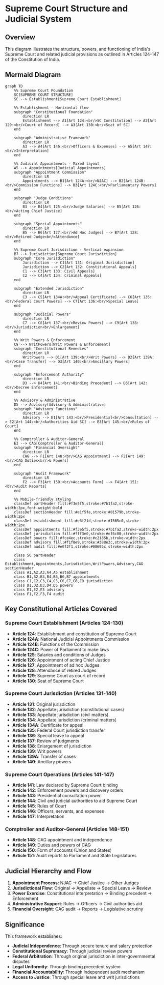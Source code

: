 # Supreme Court Structure and Judicial System

## Overview
This diagram illustrates the structure, powers, and functioning of India's Supreme Court and related judicial provisions as outlined in Articles 124-147 of the Constitution of India.

## Mermaid Diagram

```mermaid
graph TD
    %% Supreme Court Foundation
    SC[SUPREME COURT STRUCTURE]
    SC --> Establishment[Supreme Court Establishment]
    
    %% Establishment - Horizontal flow
    subgraph "Constitutional Foundation"
        direction LR
        Establishment --> A1[Art 124:<br/>SC Constitution] --> A2[Art 129:<br/>Court of Record] --> A3[Art 130:<br/>Seat of SC]
    end
    
    subgraph "Administrative Framework"
        direction LR
        A3 --> A4[Art 146:<br/>Officers & Expenses] --> A5[Art 147:<br/>Interpretation]
    end
    
    %% Judicial Appointments - Mixed layout
    A5 --> Appointments[Judicial Appointments]
    subgraph "Appointment Commission"
        direction LR
        Appointments --> B1[Art 124A:<br/>NJAC] --> B2[Art 124B:<br/>Commission Functions] --> B3[Art 124C:<br/>Parliamentary Powers]
    end
    
    subgraph "Judge Conditions"
        direction LR
        B3 --> B4[Art 125:<br/>Judge Salaries] --> B5[Art 126:<br/>Acting Chief Justice]
    end
    
    subgraph "Special Appointments"
        direction LR
        B5 --> B6[Art 127:<br/>Ad Hoc Judges] --> B7[Art 128:<br/>Retired Judge<br/>Attendance]
    end
    
    %% Supreme Court Jurisdiction - Vertical expansion
    B7 --> Jurisdiction[Supreme Court Jurisdiction]
    subgraph "Core Jurisdiction"
        Jurisdiction --> C1[Art 131: Original Jurisdiction]
        Jurisdiction --> C2[Art 132: Constitutional Appeals]
        C1 --> C3[Art 133: Civil Appeals]
        C2 --> C4[Art 134: Criminal Appeals]
    end
    
    subgraph "Extended Jurisdiction"
        direction LR
        C3 --> C5[Art 134A:<br/>Appeal Certificate] --> C6[Art 135:<br/>Federal Court Powers] --> C7[Art 136:<br/>Special Leave]
    end
    
    subgraph "Judicial Powers"
        direction LR
        C7 --> C8[Art 137:<br/>Review Powers] --> C9[Art 138:<br/>Jurisdiction<br/>Enlargement]
    end
    
    %% Writ Powers & Enforcement
    C9 --> WritPowers[Writ Powers & Enforcement]
    subgraph "Constitutional Remedies"
        direction LR
        WritPowers --> D1[Art 139:<br/>Writ Powers] --> D2[Art 139A:<br/>Case Transfer] --> D3[Art 140:<br/>Ancillary Powers]
    end
    
    subgraph "Enforcement Authority"
        direction LR
        D3 --> D4[Art 141:<br/>Binding Precedent] --> D5[Art 142:<br/>Decree Enforcement]
    end
    
    %% Advisory & Administrative
    D5 --> Advisory[Advisory & Administrative]
    subgraph "Advisory Functions"
        direction LR
        Advisory --> E1[Art 143:<br/>Presidential<br/>Consultation] --> E2[Art 144:<br/>Authorities Aid SC] --> E3[Art 145:<br/>Rules of Court]
    end
    
    %% Comptroller & Auditor-General
    E3 --> CAG[Comptroller & Auditor-General]
    subgraph "Financial Oversight"
        direction LR
        CAG --> F1[Art 148:<br/>CAG Appointment] --> F2[Art 149:<br/>CAG Duties<br/>& Powers]
    end
    
    subgraph "Audit Framework"
        direction LR
        F2 --> F3[Art 150:<br/>Accounts Form] --> F4[Art 151:<br/>Audit Reports]
    end
    
    %% Mobile-friendly styling
    classDef partHeader fill:#f3e5f5,stroke:#7b1fa2,stroke-width:3px,font-weight:bold
    classDef sectionHeader fill:#e1f5fe,stroke:#01579b,stroke-width:2px
    classDef establishment fill:#e3f2fd,stroke:#1565c0,stroke-width:2px
    classDef appointments fill:#f3e5f5,stroke:#7b1fa2,stroke-width:2px
    classDef jurisdiction fill:#fff3e0,stroke:#ef6c00,stroke-width:2px
    classDef powers fill:#fce4ec,stroke:#c2185b,stroke-width:2px
    classDef advisory fill:#f1f8e9,stroke:#388e3c,stroke-width:2px
    classDef audit fill:#e0f2f1,stroke:#00695c,stroke-width:2px
    
    class SC partHeader
    class Establishment,Appointments,Jurisdiction,WritPowers,Advisory,CAG sectionHeader
    class A1,A2,A3,A4,A5 establishment
    class B1,B2,B3,B4,B5,B6,B7 appointments
    class C1,C2,C3,C4,C5,C6,C7,C8,C9 jurisdiction
    class D1,D2,D3,D4,D5 powers
    class E1,E2,E3 advisory
    class F1,F2,F3,F4 audit
```

## Key Constitutional Articles Covered

### Supreme Court Establishment (Articles 124-130)
- **Article 124**: Establishment and constitution of Supreme Court
- **Article 124A**: National Judicial Appointments Commission
- **Article 124B**: Functions of the Commission
- **Article 124C**: Power of Parliament to make laws
- **Article 125**: Salaries and conditions of Judges
- **Article 126**: Appointment of acting Chief Justice
- **Article 127**: Appointment of ad hoc Judges
- **Article 128**: Attendance of retired Judges
- **Article 129**: Supreme Court as court of record
- **Article 130**: Seat of Supreme Court

### Supreme Court Jurisdiction (Articles 131-140)
- **Article 131**: Original jurisdiction
- **Article 132**: Appellate jurisdiction (constitutional cases)
- **Article 133**: Appellate jurisdiction (civil matters)
- **Article 134**: Appellate jurisdiction (criminal matters)
- **Article 134A**: Certificate for appeal
- **Article 135**: Federal Court jurisdiction transfer
- **Article 136**: Special leave to appeal
- **Article 137**: Review of judgments
- **Article 138**: Enlargement of jurisdiction
- **Article 139**: Writ powers
- **Article 139A**: Transfer of cases
- **Article 140**: Ancillary powers

### Supreme Court Operations (Articles 141-147)
- **Article 141**: Law declared by Supreme Court binding
- **Article 142**: Enforcement powers and discovery orders
- **Article 143**: Presidential consultation power
- **Article 144**: Civil and judicial authorities to aid Supreme Court
- **Article 145**: Rules of Court
- **Article 146**: Officers, servants, and expenses
- **Article 147**: Interpretation

### Comptroller and Auditor-General (Articles 148-151)
- **Article 148**: CAG appointment and independence
- **Article 149**: Duties and powers of CAG
- **Article 150**: Form of accounts (Union and States)
- **Article 151**: Audit reports to Parliament and State Legislatures

## Judicial Hierarchy and Flow

1. **Appointment Process**: NJAC → Chief Justice → Other Judges
2. **Jurisdictional Flow**: Original → Appellate → Special Leave → Review
3. **Power Exercise**: Constitutional interpretation → Binding precedent → Enforcement
4. **Administrative Support**: Rules → Officers → Civil authorities aid
5. **Financial Oversight**: CAG audit → Reports → Legislative scrutiny

## Significance
This framework establishes:
- **Judicial Independence**: Through secure tenure and salary protection
- **Constitutional Supremacy**: Through judicial review powers
- **Federal Arbitration**: Through original jurisdiction in inter-governmental disputes
- **Legal Uniformity**: Through binding precedent system
- **Financial Accountability**: Through independent audit mechanism
- **Access to Justice**: Through special leave and writ jurisdictions